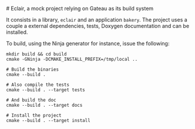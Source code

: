 # Eclair, a mock project relying on Gateau as its build system

It consists in a library, `eclair` and an application `bakery`.
The project uses a couple a external dependencies, tests, Doxygen documentation
and can be installed.

To build, using the Ninja generator for instance, issue the following:

```
mkdir build && cd build
cmake -GNinja -DCMAKE_INSTALL_PREFIX=/tmp/local ..

# Build the binaries
cmake --build .

# Also compile the tests
cmake --build . --target tests

# And build the doc
cmake --build . --target docs

# Install the project
cmake --build . --target install
```

